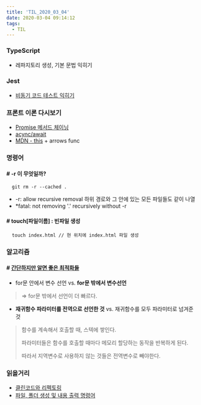 ```yaml
---
title: 'TIL_2020_03_04'
date: 2020-03-04 09:14:12
tags:
  - TIL
---
```



### TypeScript
- 레파지토리 생성, 기본 문법 익히기


### Jest
- [비동기 코드 테스트 익히기](https://www.daleseo.com/jest-async/)


### 프론트 이론 다시보기
- [Promise 메서드 체이닝](https://www.daleseo.com/js-async-promise/)
- [acync/await](https://www.daleseo.com/js-async-async-await/)
- [MDN - this](https://developer.mozilla.org/ko/docs/Web/JavaScript/Reference/Operators/this) + arrows func


### 명령어
#### # -r 이 무엇일까?
```text
  git rm -r --cached .
```
- -r: allow recursive removal 하위 경로와 그 안에 있는 모든 파일들도 같이 나열
- *fatal: not removing '.' recursively without -r

#### # touch[파일이름] : 빈파일 생성
```text
  touch index.html // 현 위치에 index.html 파일 생성
```



### 알고리즘
#### # [간단하지만 알면 좋은 최적화들](https://kim6394.tistory.com/231?category=657064)
- for문 안에서 변수 선언 vs. **for문 밖에서 변수선언**
> => for문 밖에서 선언이 더 빠르다.


- **재귀함수 파라미터를 전역으로 선언한 것** vs. 재귀함수를 모두 파라미터로 넘겨준 것
> 함수를 계속해서 호출할 때, 스텍에 쌓인다.
>
> 파라미터들은 함수를 호출할 때마다 메모리 할당하는 동작을 반복하게 된다.
>
> 따라서 지역변수로 사용하지 않는 것들은 전역변수로 빼야한다. 



### 읽을거리
- [클린코드와 리펙토링](https://kim6394.tistory.com/213?category=657064)
- [파일, 폴더 생성 및 내용 출력 명령어](https://limetimeline.tistory.com/43)
